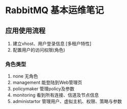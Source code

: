 # RabbitMQ 基本运维笔记

## 应用使用流程

1. 建立vhost、用户登录信息 [多租户特性]
2. 配置用户的访问权限(角色)

### 角色类型

1. none 无角色
2. management 能登陆到Web管理页
3. policymaker 管理policy及参数
4. monitoring 看到所有连接、信道及节点信息
5. administartor 管理用户、虚拟主机、权限、策略与参数
